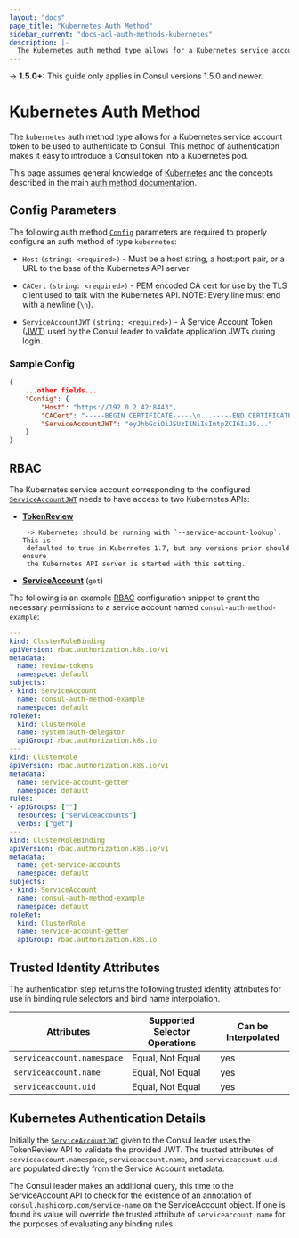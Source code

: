 ```yaml
---
layout: "docs"
page_title: "Kubernetes Auth Method"
sidebar_current: "docs-acl-auth-methods-kubernetes"
description: |-
  The Kubernetes auth method type allows for a Kubernetes service account token to be used to authenticate to Consul. This method of authentication makes it easy to introduce a Consul token into a Kubernetes pod.
---
```


-> **1.5.0+:**  This guide only applies in Consul versions 1.5.0 and newer.

# Kubernetes Auth Method

The `kubernetes` auth method type allows for a Kubernetes service account token
to be used to authenticate to Consul. This method of authentication makes it
easy to introduce a Consul token into a Kubernetes pod.

This page assumes general knowledge of [Kubernetes](https://kubernetes.io/) and
the concepts described in the main [auth method
documentation](/docs/acl/acl-auth-methods.html).

## Config Parameters

The following auth method [`Config`](/api/acl/auth-methods.html#config)
parameters are required to properly configure an auth method of type
`kubernetes`:

- `Host` `(string: <required>)` - Must be a host string, a host:port pair, or a
  URL to the base of the Kubernetes API server. 

- `CACert` `(string: <required>)` - PEM encoded CA cert for use by the TLS
  client used to talk with the Kubernetes API. NOTE: Every line must end with a
  newline (`\n`).

- `ServiceAccountJWT` `(string: <required>)` - A Service Account Token
  ([JWT](https://jwt.io/ "JSON Web Token")) used by the Consul leader to
  validate application JWTs during login.

### Sample Config

```json
{
    ...other fields...
    "Config": {
        "Host": "https://192.0.2.42:8443",
        "CACert": "-----BEGIN CERTIFICATE-----\n...-----END CERTIFICATE-----\n",
        "ServiceAccountJWT": "eyJhbGciOiJSUzI1NiIsImtpZCI6IiJ9..."
    }
}
```

## RBAC

The Kubernetes service account corresponding to the configured
[`ServiceAccountJWT`](/docs/acl/auth-methods/kubernetes.html#serviceaccountjwt)
needs to have access to two Kubernetes APIs:

- [**TokenReview**](https://kubernetes.io/docs/reference/generated/kubernetes-api/v1.11/#create-tokenreview-v1-authentication-k8s-io)

       -> Kubernetes should be running with `--service-account-lookup`. This is
       defaulted to true in Kubernetes 1.7, but any versions prior should ensure
       the Kubernetes API server is started with this setting. 

- [**ServiceAccount**](https://kubernetes.io/docs/reference/generated/kubernetes-api/v1.11/#read-serviceaccount-v1-core)
  (`get`)

The following is an example
[RBAC](https://kubernetes.io/docs/reference/access-authn-authz/rbac/)
configuration snippet to grant the necessary permissions to a service account
named `consul-auth-method-example`:

```yaml
---
kind: ClusterRoleBinding
apiVersion: rbac.authorization.k8s.io/v1
metadata:
  name: review-tokens
  namespace: default
subjects:
- kind: ServiceAccount
  name: consul-auth-method-example
  namespace: default
roleRef:
  kind: ClusterRole
  name: system:auth-delegator
  apiGroup: rbac.authorization.k8s.io
---
kind: ClusterRole
apiVersion: rbac.authorization.k8s.io/v1
metadata:
  name: service-account-getter
  namespace: default
rules:
- apiGroups: [""]
  resources: ["serviceaccounts"]
  verbs: ["get"]
---
kind: ClusterRoleBinding
apiVersion: rbac.authorization.k8s.io/v1
metadata:
  name: get-service-accounts
  namespace: default
subjects:
- kind: ServiceAccount
  name: consul-auth-method-example
  namespace: default
roleRef:
  kind: ClusterRole
  name: service-account-getter
  apiGroup: rbac.authorization.k8s.io
```

## Trusted Identity Attributes

The authentication step returns the following trusted identity attributes for 
use in binding rule selectors and bind name interpolation.

| Attributes                 | Supported Selector Operations      | Can be Interpolated |
| -------------------------- | ---------------------------------- | ------------------- |
| `serviceaccount.namespace` | Equal, Not Equal                   | yes                 |
| `serviceaccount.name`      | Equal, Not Equal                   | yes                 |
| `serviceaccount.uid`       | Equal, Not Equal                   | yes                 |

## Kubernetes Authentication Details

Initially the
[`ServiceAccountJWT`](/docs/acl/auth-methods/kubernetes.html#serviceaccountjwt)
given to the Consul leader uses the TokenReview API to validate the provided
JWT. The trusted attributes of `serviceaccount.namespace`,
`serviceaccount.name`, and `serviceaccount.uid` are populated directly from the
Service Account metadata.

The Consul leader makes an additional query, this time to the ServiceAccount
API to check for the existence of an annotation of
`consul.hashicorp.com/service-name` on the ServiceAccount object. If one is
found its value will override the trusted attribute of `serviceaccount.name`
for the purposes of evaluating any binding rules.

